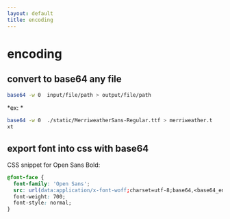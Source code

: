 ```yaml
---
layout: default
title: encoding
---
```

# encoding
## convert to base64 any file
```bash
base64 -w 0  input/file/path > output/file/path

```

*ex: *
```bash
base64 -w 0  ./static/MerriweatherSans-Regular.ttf > merriweather.t  
xt

```


## export font into css with base64
CSS snippet for Open Sans Bold: 

```css
@font-face {
  font-family: 'Open Sans';
  src: url(data:application/x-font-woff;charset=utf-8;base64,<base64_encoded>) format('woff');
  font-weight: 700;
  font-style: normal;
}
```


